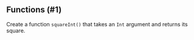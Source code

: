 ## Functions (#1)

Create a function `squareInt()` that takes an `Int` argument and
returns its square.